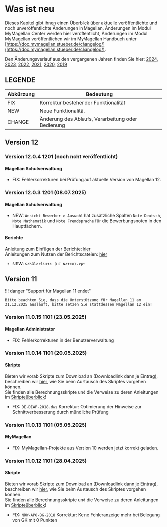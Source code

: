 # Was ist neu

Dieses Kapitel gibt ihnen einen Überblick über aktuelle veröffentlichte und noch unveröffentlichte Änderungen in Magellan. Änderungen im Modul MyMagellan Center werden hier veröffentlicht, Änderungen im Modul MyMagellan veröffentlichen wir im MyMagellan Handbuch unter [https://doc.mymagellan.stueber.de/changelog/](https://doc.mymagellan.stueber.de/changelog/).

Den Änderungsverlauf aus den vergangenen Jahren finden Sie hier: [2024](https://doc.magellan.stueber.de/changelog/changelog2024/), [2023](https://doc.magellan.stueber.de/changelog/changelog2023/), [2022](https://doc.magellan.stueber.de/changelog/changelog2022/), [2021](https://doc.magellan.stueber.de/changelog/changelog2021/), [2020](https://doc.magellan.stueber.de/changelog/changelog2020/), [2019](https://doc.magellan.stueber.de/changelog/changelog2019/)

## LEGENDE

Abkürzung | Bedeutung
----------|----------
FIX       | Korrektur bestehender Funktionalität
NEW       | Neue Funktionalität
CHANGE    | Änderung des Ablaufs, Verarbeitung oder Bedienung

## Version 12

### Version 12.0.4 1201 (noch ncht veröffentlicht)

#### Magellan Schulverwaltung

* FIX: Fehlerkorrekturen bei Prüfung auf aktuelle Version von Magellan 12.

### Version 12.0.3 1201 (08.07.2025)

#### Magellan Schulverwaltung

* NEW: `Ansicht Bewerber > Auswahl` hat zusätzliche Spalten  `Note Deutsch`, `Note Mathematik` und `Note Fremdsprache` für die Bewerbungsnoten in den Hauptfächern.

#### Berichte

Anleitung zum Einfügen der Berichte: [hier](https://doc.kb.stueber.de/support/bericht_einfuegen/)<br/>Anleitungen zum Nutzen der Berichtsdateien: [hier](https://doc.la.stueber.de)

* NEW: `Schülerliste (HF-Noten).rpt`


## Version 11

!!! danger "Support für Magellan 11 endet"

    Bitte beachten Sie, dass die Unterstützung für Magellan 11 am 31.12.2025 ausläuft, bitte setzen Sie stattdessen Magellan 12 ein!

### Version 11.0.15 1101 (23.05.2025)

#### Magellan Administrator

* FIX: Fehlerkorrekturen in der Benutzerverwaltung

### Version 11.0.14 1101 (20.05.2025)

#### Skripte

Bieten wir vorab Skripte zum Download an (Downloadlink dann je Eintrag), beschreiben wir [hier](https://doc.kb.stueber.de/support/skript_tauschen/), wie Sie beim Austausch des Skriptes vorgehen können.<br/>Sie finden alle Berechnungsskripte und die Verweise zu deren Anleitungen im [Skripteüberblick](https://doc.la.stueber.de/skriptueberblick/)!

* FIX: `DE-DIAP-2018.dws` Korrektur: Optimierung der Hinweise zur Schnittverbesserung durch mündliche Prüfung

### Version 11.0.13 1101 (05.05.2025)

#### MyMagellan

* FIX: MyMagellan-Projekte aus Version 10 werden jetzt korrekt geladen.


### Version 11.0.12 1101 (28.04.2025)

#### Skripte

Bieten wir vorab Skripte zum Download an (Downloadlink dann je Eintrag), beschreiben wir [hier](https://doc.kb.stueber.de/support/skript_tauschen/), wie Sie beim Austausch des Skriptes vorgehen können.<br/>Sie finden alle Berechnungsskripte und die Verweise zu deren Anleitungen im [Skripteüberblick](https://doc.la.stueber.de/skriptueberblick/)!

* FIX: `NRW-APO-BG-2018` Korrektur: Keine Fehleranzeige mehr bei Belegung von GK mit 0 Punkten



